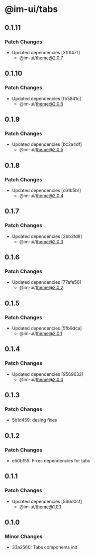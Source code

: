 # @im-ui/tabs

## 0.1.11

### Patch Changes

- Updated dependencies [3f0f471]
  - @im-ui/theme@2.0.7

## 0.1.10

### Patch Changes

- Updated dependencies [fb5841c]
  - @im-ui/theme@2.0.6

## 0.1.9

### Patch Changes

- Updated dependencies [bc2a4df]
  - @im-ui/theme@2.0.5

## 0.1.8

### Patch Changes

- Updated dependencies [c61b5b1]
  - @im-ui/theme@2.0.4

## 0.1.7

### Patch Changes

- Updated dependencies [3bb3fd8]
  - @im-ui/theme@2.0.3

## 0.1.6

### Patch Changes

- Updated dependencies [77afe50]
  - @im-ui/theme@2.0.2

## 0.1.5

### Patch Changes

- Updated dependencies [5fb9dca]
  - @im-ui/theme@2.0.1

## 0.1.4

### Patch Changes

- Updated dependencies [9569632]
  - @im-ui/theme@2.0.0

## 0.1.3

### Patch Changes

- 5b1d459: desing fixes

## 0.1.2

### Patch Changes

- e50bf55: Fixes dependencies for tabs

## 0.1.1

### Patch Changes

- Updated dependencies [566d0cf]
  - @im-ui/theme@1.0.1

## 0.1.0

### Minor Changes

- 33a2560: Tabs components init
